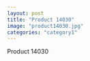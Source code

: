 ```yaml
---
layout: post
title: "Product 14030"
image: "product14030.jpg"
categories: "category1"
---
```

Product 14030
